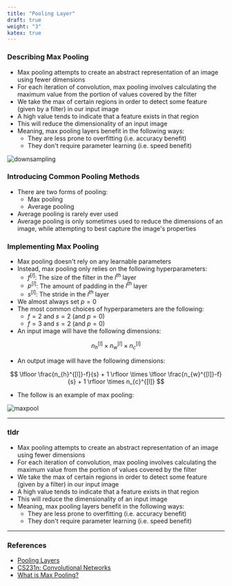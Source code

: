 ```yaml
---
title: "Pooling Layer"
draft: true
weight: "3"
katex: true
---
```


### Describing Max Pooling
- Max pooling attempts to create an abstract representation of an image using fewer dimensions
- For each iteration of convolution, max pooling involves calculating the maximum value from the portion of values covered by the filter
- We take the max of certain regions in order to detect some feature (given by a filter) in our input image
- A high value tends to indicate that a feature exists in that region
- This will reduce the dimensionality of an input image
- Meaning, max pooling layers benefit in the following ways:
	- They are less prone to overfitting (i.e. accuracy benefit)
	- They don't require parameter learning (i.e. speed benefit)

![downsampling](/img/pool.jpeg)

### Introducing Common Pooling Methods
- There are two forms of pooling:
	- Max pooling
	- Average pooling
- Average pooling is rarely ever used
- Average pooling is only sometimes used to reduce the dimensions of an image, while attempting to best capture the image's properties

### Implementing Max Pooling
- Max pooling doesn't rely on any learnable parameters
- Instead, max pooling only relies on the following hyperparameters:
	- $f^{[l]}$: The size of the filter in the $l^{th}$ layer
	- $p^{[l]}$: The amount of padding in the $l^{th}$ layer
	- $s^{[l]}$: The stride in the $l^{th}$ layer
- We almost always set $p=0$
- The most common choices of hyperparameters are the following:
	- $f=2$ and $s=2$ (and $p=0$)
	- $f=3$ and $s=2$ (and $p=0$)
- An input image will have the following dimensions:

$$ n_{h}^{[l]} \times n_{w}^{[l]} \times n_{c}^{[l]} $$

- An output image will have the following dimensions:

$$ \lfloor \frac{n_{h}^{[l]}-f}{s} + 1 \rfloor \times \lfloor \frac{n_{w}^{[l]}-f}{s} + 1 \rfloor \times n_{c}^{[l]} $$
- The follow is an example of max pooling:

![maxpool](/img/maxpool.svg)

---

### tldr
- Max pooling attempts to create an abstract representation of an image using fewer dimensions
- For each iteration of convolution, max pooling involves calculating the maximum value from the portion of values covered by the filter
- We take the max of certain regions in order to detect some feature (given by a filter) in our input image
- A high value tends to indicate that a feature exists in that region
- This will reduce the dimensionality of an input image
- Meaning, max pooling layers benefit in the following ways:
	- They are less prone to overfitting (i.e. accuracy benefit)
	- They don't require parameter learning (i.e. speed benefit)

---

### References
- [Pooling Layers](https://www.youtube.com/watch?v=8oOgPUO-TBY&list=PLkDaE6sCZn6Gl29AoE31iwdVwSG-KnDzF&index=9)
- [CS231n: Convolutional Networks](https://cs231n.github.io/convolutional-networks/)
- [What is Max Pooling?](https://www.quora.com/What-is-max-pooling-in-convolutional-neural-networks)
